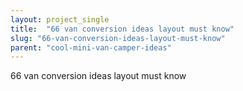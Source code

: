 ```yaml
---
layout: project_single
title:  "66 van conversion ideas layout must know"
slug: "66-van-conversion-ideas-layout-must-know"
parent: "cool-mini-van-camper-ideas"
---
```

66 van conversion ideas layout must know
